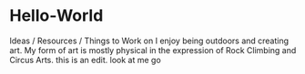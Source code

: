 # Hello-World
Ideas / Resources / Things to Work on
I enjoy being outdoors and creating art. My form of art is mostly physical in the expression of Rock Climbing and Circus Arts. 
this is an edit.  look at me go
